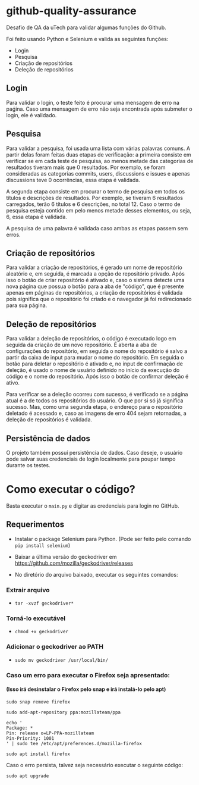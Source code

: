 # github-quality-assurance
Desafio de QA da uTech para validar algumas funções do Github.

Foi feito usando Python e Selenium e valida as seguintes funções:

- Login
- Pesquisa
- Criação de repositórios
- Deleção de repositórios

## Login
Para validar o login, o teste feito é procurar uma mensagem de erro na paǵina. Caso uma mensagem de erro não seja encontrada após submeter o login, ele é validado.

## Pesquisa
Para validar a pesquisa, foi usada uma lista com várias palavras comuns. A partir delas foram feitas duas etapas de verificação: a primeira consiste em verificar se em cada teste de pesquisa, ao menos metade das categorias de resultados tiveram mais que 0 resultados. Por exemplo, se foram consideradas as categorias commits, users, discussions e issues e apenas discussions teve 0 ocorrências, essa etapa é validada.

A segunda etapa consiste em procurar o termo de pesquisa em todos os títulos e descrições de resultados. Por exemplo, se tiveram 6 resultados carregados, terão 6 títulos e 6 descrições, no total 12. Caso o termo de pesquisa esteja contido em pelo menos metade desses elementos, ou seja, 6, essa etapa é validada.

A pesquisa de uma palavra é validada caso ambas as etapas passem sem erros.

## Criação de repositórios
Para validar a criação de repositórios, é gerado um nome de repositório aleatório e, em seguida, é marcada a opção de repositório privado. Após isso o botão de criar repositório é ativado e, caso o sistema detecte uma nova página que possua o botão para a aba de "código", que é presente apenas em páginas de repositórios, a criação de repositórios é validada pois significa que o repositório foi criado e o navegador já foi redirecionado para sua página.

## Deleção de repositórios
Para validar a deleção de repositórios, o código é executado logo em seguida da criação de um novo repositório. É aberta a aba de configurações do repositório, em seguida o nome do repositório é salvo a partir da caixa de input para mudar o nome do repositório. Em seguida o botão para deletar o repositório é ativado e, no input de confirmação de deleção, é usado o nome de usuário definido no início da execução do código e o nome do repositório. Após isso o botão de confirmar deleção é ativo.

Para verificar se a deleção ocorreu com sucesso, é verificado se a página atual é a de todos os repositórios do usuário. O que por si só já significa sucesso. Mas, como uma segunda etapa, o endereço para o repositório deletado é acessado e, caso as imagens de erro 404 sejam retornadas, a deleção de repositórios é validada.

## Persistência de dados
O projeto também possuí persistência de dados. Caso deseje, o usuário pode salvar suas credenciais de login localmente para poupar tempo durante os testes.

# Como executar o código?
Basta executar o `main.py` e digitar as credenciais para login no GitHub.

## Requerimentos

- Instalar o package Selenium para Python. (Pode ser feito pelo comando `pip install selenium`)

- Baixar a última versão do geckodriver em https://github.com/mozilla/geckodriver/releases

- No diretório do arquivo baixado, executar os seguintes comandos:

### Extrair arquivo
- `tar -xvzf geckodriver*`

### Torná-lo executável
- `chmod +x geckodriver`

### Adicionar o geckodriver ao PATH
- `sudo mv geckodriver /usr/local/bin/`

### Caso um erro para executar o Firefox seja apresentado:
#### (Isso irá desinstalar o Firefox pelo snap e irá instalá-lo pelo apt)

`sudo snap remove firefox`

`sudo add-apt-repository ppa:mozillateam/ppa`
```
echo '
Package: *
Pin: release o=LP-PPA-mozillateam
Pin-Priority: 1001
' | sudo tee /etc/apt/preferences.d/mozilla-firefox
```
`sudo apt install firefox`

Caso o erro persista, talvez seja necessário executar o seguinte código:

`sudo apt upgrade`

